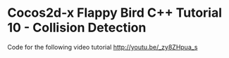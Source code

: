 Cocos2d-x Flappy Bird C++ Tutorial 10 - Collision Detection
===========================================================

Code for the following video tutorial http://youtu.be/_zy8ZHpua_s
